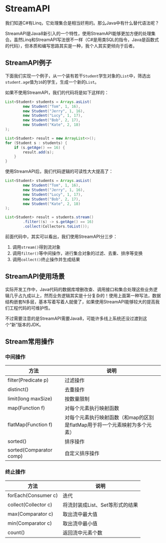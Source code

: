 # StreamAPI

我们知道C#有Linq，它处理集合是相当好用的。那么Java中有什么替代语法呢？

StreamAPI是Java8新引入的一个特性，使用StreamAPI能够更加方便的处理集合。虽然Linq和StreamAPI写法很不一样（C#是用类SQL的指令，Java是函数式的代码），但本质和编写思路其实是一种，我个人其实更倾向于后者。

## StreamAPI例子

下面我们实现一个例子，从一个装有若干`Student`学生对象的`List`中，筛选出`student.age`值为`16`的学生，生成一个新的`List`。

如果不使用StreamAPI，我们的代码将是如下这样的：

```java
List<Student> students = Arrays.asList(
        new Student("Tom", 1, 16),
        new Student("Jerry", 1, 16),
        new Student("Lucy", 1, 17),
        new Student("Bob", 2, 17),
        new Student("Kate", 2, 18)
);

List<Student> result = new ArrayList<>();
for (Student s : students) {
    if (s.getAge() == 16) {
        result.add(s);
    }
}
```

使用StreamAPI后，我们代码逻辑的可读性大大提高了：

```java
List<Student> students = Arrays.asList(
        new Student("Tom", 1, 16),
        new Student("Jerry", 1, 16),
        new Student("Lucy", 1, 17),
        new Student("Bob", 2, 17),
        new Student("Kate", 2, 18)
);

List<Student> result = students.stream()
        .filter((s) -> s.getAge() == 16)
        .collect(Collectors.toList());
```

前面代码中，其实可以看出，我们使用StreamAPI分三步：

1. 调用`stream()`得到流对象
2. 调用`filter()`等中间操作，进行集合对象的过滤、去重、排序等变换
3. 调用`collect()`终止操作并生成结果

## StreamAPI使用场景

实际开发工作中，Java代码的数据库增删改查、调用接口和集合处理这些业务逻辑几乎占九成以上，然而业务逻辑其实是十分复杂的！使用上面第一种写法，数据结构嵌套N多层，基本写着写着人就傻了，如果使用StreamAPI能够较大的提高我们工程代码的可维护性。

不过需要注意的是StreamAPI需要Java8，可能许多线上系统还没过渡到这个“新”版本的JDK。

## Stream常用操作

### 中间操作

| 方法                    | 说明                                                         |
| ----------------------- | ------------------------------------------------------------ |
| filter(Predicate p)     | 过滤操作                                                     |
| distinct()              | 去重操作                                                     |
| limit(long maxSize)     | 按数量限制                                                   |
| map(Function f)         | 对每个元素执行映射函数                                       |
| flatMap(Function f)     | 对每个元素执行映射函数（和map的区别是flatMap用于将一个元素映射为多个元素） |
| sorted()                | 排序操作                                                     |
| sorted(Comparator comp) | 自定义排序操作                                               |

### 终止操作

| 方法                 | 说明                            |
| -------------------- | ------------------------------- |
| forEach(Consumer c)  | 迭代                            |
| collect(Collector c) | 将流封装成List、Set等形式的结果 |
| max(Comparator c)    | 取出流中最大值                  |
| min(Comparator c)    | 取出流中最小值                  |
| count()              | 返回流中元素个数                |
